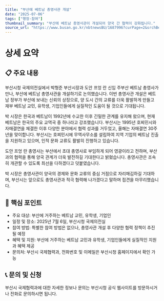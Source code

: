 ```yaml
---
title: "부산에 베트남 총영사관 개설"
date: "2025-07-06"
tags: ["행정·참여"]
thumbnail_summary: "부산에 베트남 총영사관이 개설되어 양국 간 협력이 강화됩니다."
source_url: "https://www.busan.go.kr/nbtnewsBU/1687996?curPage=2&srchBeginDt=&srchEndDt=&srchKey=&srchText="
---
```


# 상세 요약

## 📋 주요 내용
부산시청 국제의전실에서 박형준 부산시장과 도안 프엉 란 신임 주부산 베트남 총영사가 만나, 부산에 베트남 총영사관을 개설하기로 논의했습니다. 이번 총영사관 개설은 베트남 정부가 부산에 보내는 신뢰의 상징으로, 양 도시 간의 교류를 더욱 활발하게 만들고 재부 베트남 교민, 유학생, 기업인들에게 실질적인 도움이 될 것으로 기대됩니다.

박 시장은 한국과 베트남이 1992년에 수교한 이후 긴밀한 관계를 유지해 왔으며, 현재 베트남은 한국의 주요 교역국 중 하나라고 강조했습니다. 부산시는 1995년 호찌민시와 자매결연을 체결한 이후 다양한 분야에서 협력 성과를 거두었고, 올해는 자매결연 30주년을 맞이합니다. 부산시는 호찌민시에 무역사무소를 설립하여 지역 기업의 베트남 진출을 지원하고 있으며, 인적 문화 교류도 활발히 진행하고 있습니다.

도안 프엉 란 총영사는 부산에서 초대 총영사로 부임하게 되어 영광이라고 전하며, 부산과의 협력을 통해 양국 관계가 더욱 발전하길 기대한다고 밝혔습니다. 총영사관은 조속히 개관할 수 있도록 최선을 다하겠다고 덧붙였습니다.

박 시장은 총영사관이 양국의 경제와 문화 교류의 중심 거점으로 자리매김하길 기대하며, 부산시는 앞으로도 총영사관과 적극 협력해 나가겠다고 말하며 접견을 마무리했습니다.

## 🎯 핵심 포인트
- 주요 대상: 부산에 거주하는 베트남 교민, 유학생, 기업인
- 일정 및 장소: 2025년 7월 6일, 부산시청 국제의전실
- 참여 방법: 특별한 참여 방법은 없으나, 총영사관 개설 후 다양한 협력 정책이 추진될 예정
- 혜택 및 지원: 부산에 거주하는 베트남 교민과 유학생, 기업인들에게 실질적인 지원과 혜택 제공
- 문의처: 부산시 국제협력과, 전화번호 및 이메일은 부산시청 홈페이지에서 확인 가능

## 📞 문의 및 신청
부산시 국제협력과에 대한 자세한 정보나 문의는 부산시청 공식 웹사이트를 방문하시거나 전화로 문의하시면 됩니다.